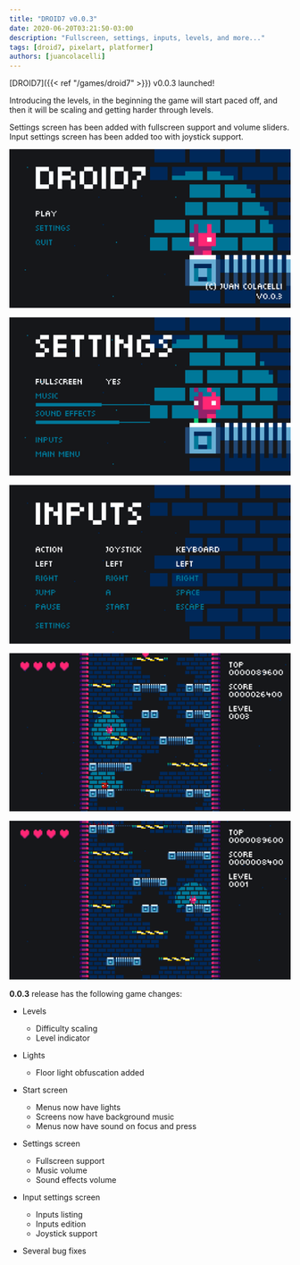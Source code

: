 ```yaml
---
title: "DROID7 v0.0.3"
date: 2020-06-20T03:21:50-03:00
description: "Fullscreen, settings, inputs, levels, and more..."
tags: [droid7, pixelart, platformer]
authors: [juancolacelli]
---
```


[DROID7]({{< ref "/games/droid7" >}}) v0.0.3 launched!

Introducing the levels, in the beginning the game will start paced off, and then it will be scaling and getting harder through levels.

Settings screen has been added with fullscreen support and volume sliders. Input settings screen has been added too with joystick support.

![Start](start.png)

![Settings](settings.png)

![Inputs](inputs.png)

![Levels](levels.png)

![Levels](lights.png)

**0.0.3** release has the following game changes:

- Levels
  - Difficulty scaling
  - Level indicator

- Lights
  - Floor light obfuscation added

- Start screen
  - Menus now have lights
  - Screens now have background music
  - Menus now have sound on focus and press

- Settings screen
  - Fullscreen support
  - Music volume
  - Sound effects volume

- Input settings screen
  - Inputs listing
  - Inputs edition
  - Joystick support

- Several bug fixes

